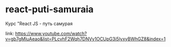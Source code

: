 # react-puti-samuraia
Курс "React JS - путь самурая 

link: 
https://www.youtube.com/watch?v=gb7gMluAeao&list=PLcvhF2Wqh7DNVy1OCUpG3i5lyxyBWhGZ8&index=1 
